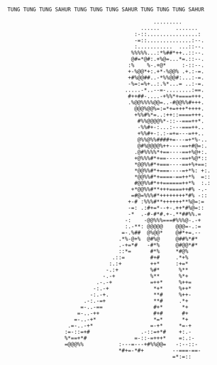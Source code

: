       TUNG TUNG TUNG SAHUR TUNG TUNG TUNG SAHUR TUNG TUNG TUNG SAHUR 
                                                                                                                                          
                                                    .........                                       
                                                ......     .......                                  
                                              :-::................:                                 
                                              -=::..............:--.                                
                                              :...........  ...::--.                                
                                             %%%%%...:*%##*++..::--.                                
                                             @#=*@#:.+%@=...*=.::--.                                
                                            :%    %-.+@*     :-::--.                                
                                            +-%@@*+:.+*-%@@% .+.:-=.                                
                                            +#%@@##..-*%%@@#:...:-=.                                
                                            -%=:=%+..:.%*...= ..:-=.                                
                                           .....-*..--=-........:==.                                
                                            #++##-....-+%%*+====+++.                                
                                            .%@@%%%%@@=..-#@@%%#+++.                                
                                              @@@%@@%=:=*+=+++*++++.                                
                                              +%%#%*=..:++::====+++.                                
                                               #%%@@@@%*-::--===++*.                                
                                               -%%#+-:...:---===++..                                
                                               +%%#+-:.:-=+=---=++..                                
                                               @%%@%%####+=---=+*%-..                               
                                               @#%@@@@%++----==+#@=:.                               
                                              .@#%%%%*+==----==+%@+:.                               
                                              +@%%%#*+==-----==+%@*::                               
                                              *@@%%#*+===----==+%+==:                               
                                              *@@%%#*+===----=+*%: +:.                              
                                              *@@%%#*+====-==++*%  =::                              
                                              #@@%%#*++======++*%  :.:                              
                                             +*@@%%#**+++====++#% -.-                               
                                             =#@=%%%#*++++++++*#% -::                               
                                            +-# :%%%#**++++++**%@=:=                                
                                            -=: .:#+=*--+-.++*#%@=::                                
                                            -*  .-#-#*#.+-.**##%%.=                                 
                                           -:    -@@%%%===#%%%@-.-+                                 
                                           :.-**: @@@@@    @@@=-.:=                                 
                                          =-.%##  @%@@*    @#*+=.--                                 
                                         .*%-@+%  @#%@     @##%*#*                                  
                                         .-+=*#   -#*%     @#@@*#*                                  
                                         ::*=      #*%     *#@%                                     
                                       .::=        #+#     .*+%                                     
                                      :.:+         ++*     :+=*                                     
                                     -.:+          %#*      %**                                     
                                    -.-+           %**      %*+                                     
                                  .-.-+            =++*     %++=                                    
                                 -:.-+              *+*     %++*                                    
                                -:.-+.              **#     %++-                                    
                              .-:.-=+               **#     .*+                                     
                             =-..-==                #+*      *+                                     
                            =-..-++                 #+#      #+                                     
                           =-..-+*                  *=*      *+                                     
                         .=-..-+*                  =-+*     *=-+                                    
                        :=-::=+#                .-::=+*#    +:.-                                    
                        %*==+*#               =-::-=+++*    =:.:-                                   
                        =@@@%%           :---=---+#%%@@=   -:--::-                                  
                                         *#+=-*#+         --===-==-                                 
                                                          =*:=::                                    
                                                                                                    
                                                                                                    
                                                                                                    
                                                                                                    
                                                                                                    
                                                                                                    
                                                                                                    
                                                                                                    
                                                                                                    
                                                                                                    
                                                                                                    
                                                                                                    
                                                                                                    
